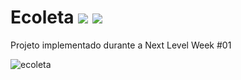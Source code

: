 # Ecoleta <img src="https://img.icons8.com/doodle/48/000000/eco.png"/> <img src="https://img.icons8.com/color/48/000000/recycle-sign.png"/>

Projeto implementado durante a Next Level Week #01

![ecoleta](https://user-images.githubusercontent.com/38790522/87840292-473b0300-c875-11ea-80b7-dfbf8e87a43c.png)

